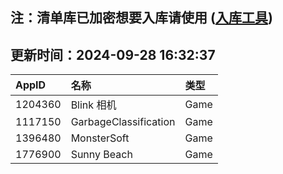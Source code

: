 ## 注：清单库已加密想要入库请使用 ([入库工具](https://github.com/BlankTMing/ManifestAutoUpdate/releases))

## 更新时间：2024-09-28 16:32:37
| AppID | 名称 | 类型  |
| :-------------------- | :----------------------------- | :----------- |
| 1204360 | Blink 相机| Game |
| 1117150 | GarbageClassification| Game |
| 1396480 | MonsterSoft| Game |
| 1776900 | Sunny Beach| Game |
